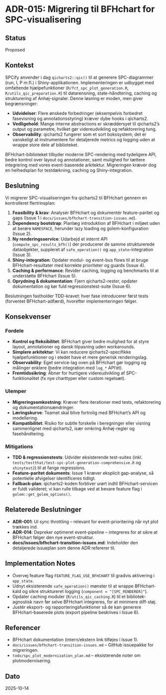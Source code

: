 # ADR-015: Migrering til BFHchart for SPC-visualisering

## Status
Proposed

## Kontekst
SPCify anvender i dag `qicharts2::qic()` til at generere SPC-diagrammer (run, I, P m.fl.) i Shiny-applikationen. Implementeringen er udbygget med omfattende hjælpefunktioner (`R/fct_spc_plot_generation.R`, `R/utils_qic_preparation.R`) til datarensning, state-håndtering, caching og strukturering af Anhøj-signaler. Denne løsning er moden, men giver begrænsninger:

- **Udvidelser**: Flere ønskede forbedringer (eksempelvis forbedret fasevisning og annotationsstyring) kræver dybe hooks i qicharts2.
- **Vedligehold**: Mange interne abstractions er skræddersyet til qicharts2’s output og parametre, hvilket gør videreudvikling og refaktorering tung.
- **Observability**: qicharts2 fungerer som et sort bokssystem; det er vanskeligt at instrumentere for detaljerede metrics og logging uden at wrappe store dele af biblioteket.

BFHchart-biblioteket tilbyder moderne SPC-rendering med tydeligere API, bedre kontrol over layout og annotationer, samt mulighed for tættere integrering med vores event-baserede arkitektur. Migreringen kræver dog en helhedsplan for testdækning, caching og Shiny-integration.

## Beslutning
Vi migrerer SPC-visualiseringen fra qicharts2 til BFHchart gennem en kontrolleret flertrinsplan:

1. **Feasibility & krav**: Analysér BFHchart og dokumentér feature-paritet og gaps (Issue 1 i `docs/issues/bfhchart-transition-issues.md`).
2. **Dependency bootstrap**: Planlæg introduktion af BFHchart i miljøet uden at berøre `NAMESPACE`, herunder lazy loading og golem-konfiguration (Issue 2).
3. **Ny renderingsservice**: Udarbejd et internt API (`compute_spc_results_bfh()`) der producerer de samme strukturerede dataobjekter, suppleret af `safe_operation()` og `app_state`-integration (Issue 3).
4. **Shiny-integration**: Opdater modul- og event-bus flows til at bruge BFHchart-resultater med korrekte prioriteter og guards (Issue 4).
5. **Caching & performance**: Revider caching, logging og benchmarks til at understøtte BFHchart (Issue 5).
6. **Oprydning & dokumentation**: Fjern qicharts2-rester, opdater dokumentation og kør fuld regressionstest-suite (Issue 6).

Beslutningen fastholder TDD-kravet: hver fase introducerer først tests (forventet BFHchart-adfærd), hvorefter implementeringen følger.

## Konsekvenser

### Fordele
- **Kontrol og fleksibilitet**: BFHchart giver bedre mulighed for at styre layout, annotationer og dansk tilpasning uden workarounds.
- **Simplere arkitektur**: Vi kan reducere qicharts2-specifikke hjælpefunktioner og i stedet have et mere generisk renderingslag.
- **Observability**: Eget service-lag oven på BFHchart gør logging og målinger enklere (bedre integration med `log_*` API’et).
- **Fremtidssikring**: Åbner for hurtigere videreudvikling af SPC-funktionalitet (fx nye charttyper eller custom regelsæt).

### Ulemper
- **Migreringsomkostning**: Kræver flere iterationer med tests, refaktorering og dokumentationsændringer.
- **Læringskurve**: Teamet skal blive fortrolig med BFHchart’s API og modellering.
- **Kompatibilitet**: Risiko for subtle forskelle i beregninger eller visning sammenlignet med qicharts2, især omkring Anhøj-regler og fasehåndtering.

### Mitigations
- **TDD & regressionstests**: Udvider eksisterende test-suites (inkl. `tests/testthat/test-spc-plot-generation-comprehensive.R` og `shinytest2`) til at fange regressions.
- **Feature-paritet dokuments**: Issue 1 kræver eksplicit gap-analyse, så potentielle afvigelser identificeres tidligt.
- **Fallback-plan**: qicharts2-koden forbliver urørt indtil BFHchart-servicen er fuldt valideret; vi kan rulle tilbage ved at bevare feature flag i `golem::get_golem_options()`.

## Relaterede Beslutninger
- **ADR-001**: UI sync throttling – relevant for event-prioritering når nyt plot trækkes ind.
- **ADR-014**: Depreker optimeret event-pipeline – integreres for at sikre at BFHchart følger den nye event-struktur.
- **docs/issues/bfhchart-transition-issues.md**: Indeholder den detaljerede issueplan som denne ADR refererer til.

## Implementation Notes
- Overvej feature flag `FEATURE_FLAG_USE_BFHCHART` til gradvis aktivering i `app_state`.
- Udnyt eksisterende `safe_operation()` mønster til at wrappe BFHchart-kald og sikre struktureret logging (`component = "[SPC_RENDERER]"`).
- Opdater caching moduler (`R/utils_qic_caching.R`) til et bibliotek-agnostisk navn før selve BFHchart integreres, for at minimere diff-støj.
- Justér eksport- og rapporteringsfunktioner så de kan generere BFHchart-baserede plots (export pipeline beskrives i Issue 6).

## Referencer
- BFHchart dokumentation (intern/ekstern link tilføjes i Issue 1).
- `docs/issues/bfhchart-transition-issues.md` – GitHub issuepakke for migreringen.
- `todo/spc_plot_modernization_plan.md` – eksisterende noter om plotmodernisering.

## Dato
2025-10-14
